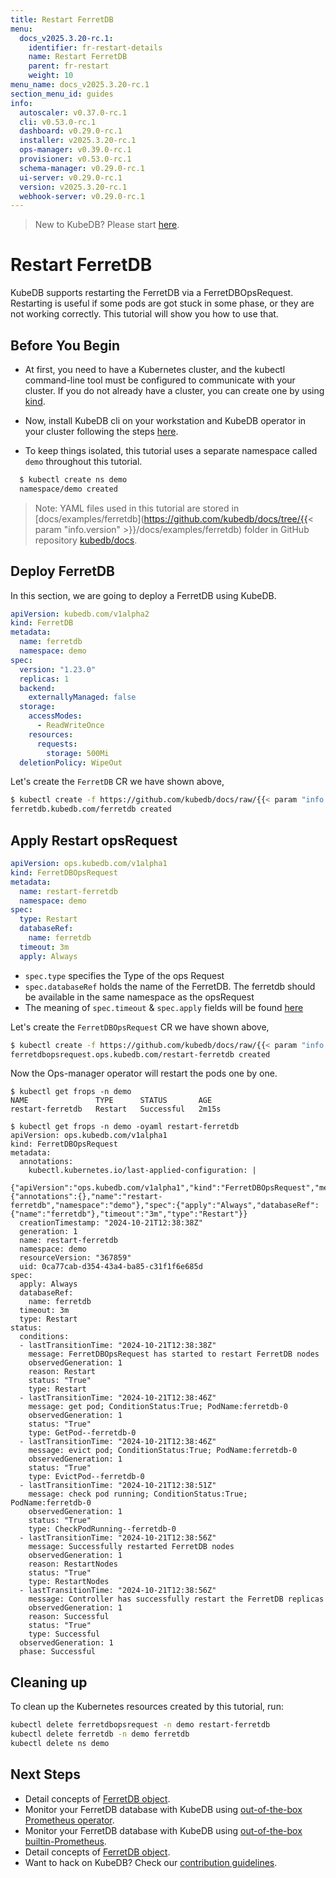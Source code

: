 ```yaml
---
title: Restart FerretDB
menu:
  docs_v2025.3.20-rc.1:
    identifier: fr-restart-details
    name: Restart FerretDB
    parent: fr-restart
    weight: 10
menu_name: docs_v2025.3.20-rc.1
section_menu_id: guides
info:
  autoscaler: v0.37.0-rc.1
  cli: v0.53.0-rc.1
  dashboard: v0.29.0-rc.1
  installer: v2025.3.20-rc.1
  ops-manager: v0.39.0-rc.1
  provisioner: v0.53.0-rc.1
  schema-manager: v0.29.0-rc.1
  ui-server: v0.29.0-rc.1
  version: v2025.3.20-rc.1
  webhook-server: v0.29.0-rc.1
---
```


> New to KubeDB? Please start [here](/docs/v2025.3.20-rc.1/README).

# Restart FerretDB

KubeDB supports restarting the FerretDB via a FerretDBOpsRequest. Restarting is useful if some pods are got stuck in some phase, or they are not working correctly. This tutorial will show you how to use that.

## Before You Begin

- At first, you need to have a Kubernetes cluster, and the kubectl command-line tool must be configured to communicate with your cluster. If you do not already have a cluster, you can create one by using [kind](https://kind.sigs.k8s.io/docs/user/quick-start/).

- Now, install KubeDB cli on your workstation and KubeDB operator in your cluster following the steps [here](/docs/v2025.3.20-rc.1/setup/README).

- To keep things isolated, this tutorial uses a separate namespace called `demo` throughout this tutorial.

```bash
  $ kubectl create ns demo
  namespace/demo created
  ```

> Note: YAML files used in this tutorial are stored in [docs/examples/ferretdb](https://github.com/kubedb/docs/tree/{{< param "info.version" >}}/docs/examples/ferretdb) folder in GitHub repository [kubedb/docs](https://github.com/kubedb/docs).

## Deploy FerretDB

In this section, we are going to deploy a FerretDB using KubeDB.

```yaml
apiVersion: kubedb.com/v1alpha2
kind: FerretDB
metadata:
  name: ferretdb
  namespace: demo
spec:
  version: "1.23.0"
  replicas: 1
  backend:
    externallyManaged: false
  storage:
    accessModes:
      - ReadWriteOnce
    resources:
      requests:
        storage: 500Mi
  deletionPolicy: WipeOut
```

Let's create the `FerretDB` CR we have shown above,

```bash
$ kubectl create -f https://github.com/kubedb/docs/raw/{{< param "info.version" >}}/docs/examples/ferretdb/restart/ferretdb.yaml
ferretdb.kubedb.com/ferretdb created
```

## Apply Restart opsRequest

```yaml
apiVersion: ops.kubedb.com/v1alpha1
kind: FerretDBOpsRequest
metadata:
  name: restart-ferretdb
  namespace: demo
spec:
  type: Restart
  databaseRef:
    name: ferretdb
  timeout: 3m
  apply: Always
```

- `spec.type` specifies the Type of the ops Request
- `spec.databaseRef` holds the name of the FerretDB.  The ferretdb should be available in the same namespace as the opsRequest
- The meaning of `spec.timeout` & `spec.apply` fields will be found [here](/docs/v2025.3.20-rc.1/guides/ferretdb/concepts/opsrequest#spectimeout)

Let's create the `FerretDBOpsRequest` CR we have shown above,

```bash
$ kubectl create -f https://github.com/kubedb/docs/raw/{{< param "info.version" >}}/docs/examples/ferretdb/restart/ops.yaml
ferretdbopsrequest.ops.kubedb.com/restart-ferretdb created
```

Now the Ops-manager operator will restart the pods one by one.

```shell
$ kubectl get frops -n demo
NAME               TYPE      STATUS       AGE
restart-ferretdb   Restart   Successful   2m15s

$ kubectl get frops -n demo -oyaml restart-ferretdb
apiVersion: ops.kubedb.com/v1alpha1
kind: FerretDBOpsRequest
metadata:
  annotations:
    kubectl.kubernetes.io/last-applied-configuration: |
      {"apiVersion":"ops.kubedb.com/v1alpha1","kind":"FerretDBOpsRequest","metadata":{"annotations":{},"name":"restart-ferretdb","namespace":"demo"},"spec":{"apply":"Always","databaseRef":{"name":"ferretdb"},"timeout":"3m","type":"Restart"}}
  creationTimestamp: "2024-10-21T12:38:38Z"
  generation: 1
  name: restart-ferretdb
  namespace: demo
  resourceVersion: "367859"
  uid: 0ca77cab-d354-43a4-ba85-c31f1f6e685d
spec:
  apply: Always
  databaseRef:
    name: ferretdb
  timeout: 3m
  type: Restart
status:
  conditions:
  - lastTransitionTime: "2024-10-21T12:38:38Z"
    message: FerretDBOpsRequest has started to restart FerretDB nodes
    observedGeneration: 1
    reason: Restart
    status: "True"
    type: Restart
  - lastTransitionTime: "2024-10-21T12:38:46Z"
    message: get pod; ConditionStatus:True; PodName:ferretdb-0
    observedGeneration: 1
    status: "True"
    type: GetPod--ferretdb-0
  - lastTransitionTime: "2024-10-21T12:38:46Z"
    message: evict pod; ConditionStatus:True; PodName:ferretdb-0
    observedGeneration: 1
    status: "True"
    type: EvictPod--ferretdb-0
  - lastTransitionTime: "2024-10-21T12:38:51Z"
    message: check pod running; ConditionStatus:True; PodName:ferretdb-0
    observedGeneration: 1
    status: "True"
    type: CheckPodRunning--ferretdb-0
  - lastTransitionTime: "2024-10-21T12:38:56Z"
    message: Successfully restarted FerretDB nodes
    observedGeneration: 1
    reason: RestartNodes
    status: "True"
    type: RestartNodes
  - lastTransitionTime: "2024-10-21T12:38:56Z"
    message: Controller has successfully restart the FerretDB replicas
    observedGeneration: 1
    reason: Successful
    status: "True"
    type: Successful
  observedGeneration: 1
  phase: Successful
```


## Cleaning up

To clean up the Kubernetes resources created by this tutorial, run:

```bash
kubectl delete ferretdbopsrequest -n demo restart-ferretdb
kubectl delete ferretdb -n demo ferretdb
kubectl delete ns demo
```

## Next Steps

- Detail concepts of [FerretDB object](/docs/v2025.3.20-rc.1/guides/ferretdb/concepts/ferretdb).
- Monitor your FerretDB database with KubeDB using [out-of-the-box Prometheus operator](/docs/v2025.3.20-rc.1/guides/ferretdb/monitoring/using-prometheus-operator).
- Monitor your FerretDB database with KubeDB using [out-of-the-box builtin-Prometheus](/docs/v2025.3.20-rc.1/guides/ferretdb/monitoring/using-builtin-prometheus).
- Detail concepts of [FerretDB object](/docs/v2025.3.20-rc.1/guides/ferretdb/concepts/ferretdb).
- Want to hack on KubeDB? Check our [contribution guidelines](/docs/v2025.3.20-rc.1/CONTRIBUTING).
